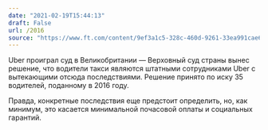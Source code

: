 ```yaml
---
date: "2021-02-19T15:44:13"
draft: False
url: /2016
source: "https://www.ft.com/content/9ef3a1c5-328c-460d-9261-33ea991cae62"
---
```


Uber проиграл суд в Великобритании — Верховный суд страны вынес решение, что водители такси являются штатными сотрудниками Uber с вытекающими отсюда последствиями. Решение принято по иску 35 водителей, поданному в 2016 году. 

Правда, конкретные последствия еще предстоит определить, но, как минимум, это касается минимальной почасовой оплаты и социальных гарантий.
